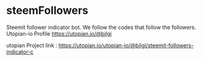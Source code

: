 # steemFollowers
Steemit follower indicator bot.
We follow the codes that follow the followers. 
Utopian-io Profile https://utopian.io/@bilgi

utopian Project link : https://utopian.io/utopian-io/@bilgi/steemit-followers-indicator-c
